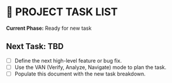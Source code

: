 # 🔨 PROJECT TASK LIST

**Current Phase:** Ready for new task

## Next Task: TBD
- [ ] Define the next high-level feature or bug fix.
- [ ] Use the VAN (Verify, Analyze, Navigate) mode to plan the task.
- [ ] Populate this document with the new task breakdown.
